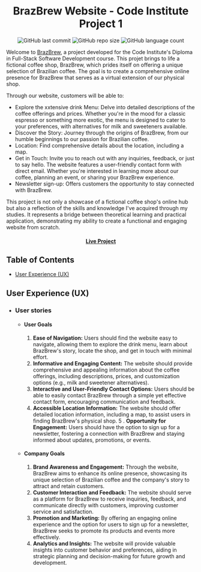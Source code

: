 <h1 align="center"> BrazBrew Website - Code Institute Project 1</h1>
<div align="center"><img alt="GitHub last commit" src="https://img.shields.io/github/last-commit/camilabandeira/brazbrew">
<img alt="GitHub repo size" src="https://img.shields.io/github/repo-size/camilabandeira/brazbrew">
<img alt="GitHub language count" src="https://img.shields.io/github/languages/count/camilabandeira/brazbrew"></div>

Welcome to <a href="https://camilabandeira.github.io/BrazBrew/">BrazBrew</a>, a project developed for the Code Institute's Diploma in Full-Stack Software Development course. This projet brings to life a fictional coffee shop, BrazBrew, which prides itself on offering a unique selection of Brazilian coffee. The goal is to create a comprehensive online presence for BrazBrew that serves as a virtual extension of our physical shop.

Through our website, customers will be able to:

- Explore the xxtensive drink Menu: Delve into detailed descriptions of the coffee offerings and prices. Whether you're in the mood for a classic espresso or something more exotic, the menu is designed to cater to your preferences, with alternatives for milk and sweeteners available.
- Discover the Story: Journey through the origins of BrazBrew, from our humble beginnings to our passion for Brazilian coffee.
- Location: Find comprehensive details about the location, including a map.
- Get in Touch: Invite you to reach out with any inquiries, feedback, or just to say hello. The website features a user-friendly contact form with direct email. Whether you're interested in learning more about our coffee, planning an event, or sharing your BrazBrew experience.
- Newsletter sign-up: Offers customers the opportunity to stay connected with BrazBrew.

This project is not only a showcase of a fictional coffee shop's online hub but also a reflection of the skills and knowledge I've acquired through my studies. It represents a bridge between theoretical learning and practical application, demonstrating my ability to create a functional and engaging website from scratch.

<h4 align="center"><a href="https://camilabandeira.github.io/BrazBrew/"><strong>Live Project</strong></a></h4>

## Table of Contents

- [User Experience (UX)](#user-experience-ux)

## User Experience (UX)

- ### User stories

  - #### User Goals

    1.  **Ease of Navigation:** Users should find the website easy to navigate, allowing them to explore the drink menu, learn about BrazBrew's story, locate the shop, and get in touch with minimal effort.
    2.  **Informative and Engaging Content:** The website should provide comprehensive and appealing information about the coffee offerings, including descriptions, prices, and customization options (e.g., milk and sweetener alternatives).
    3.  **Interactive and User-Friendly Contact Options:** Users should be able to easily contact BrazBrew through a simple yet effective contact form, encouraging communication and feedback.
    4.  **Accessible Location Information:** The website should offer detailed location information, including a map, to assist users in finding BrazBrew's physical shop.
        5 . **Opportunity for Engagement:** Users should have the option to sign up for a newsletter, fostering a connection with BrazBrew and staying informed about updates, promotions, or events.

  - #### Company Goals

    1. **Brand Awareness and Engagement:** Through the website, BrazBrew aims to enhance its online presence, showcasing its unique selection of Brazilian coffee and the company's story to attract and retain customers.
    2. **Customer Interaction and Feedback:** The website should serve as a platform for BrazBrew to receive inquiries, feedback, and communicate directly with customers, improving customer service and satisfaction.
    3. **Promotion and Marketing:** By offering an engaging online experience and the option for users to sign up for a newsletter, BrazBrew seeks to promote its products and events more effectively.
    4. **Analytics and Insights:** The website will provide valuable insights into customer behavior and preferences, aiding in strategic planning and decision-making for future growth and development.
